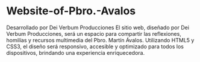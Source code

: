# Website-of-Pbro.-Avalos
Desarrollado por Dei Verbum Producciones  El sitio web, diseñado por Dei Verbum Producciones, será un espacio para compartir las reflexiones, homilías y recursos multimedia del Pbro. Martín Ávalos. Utilizando HTML5 y CSS3, el diseño será responsivo, accesible y optimizado para todos los dispositivos, brindando una experiencia enriquecedora.
